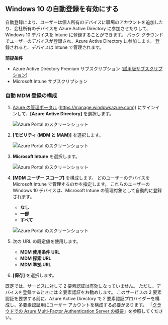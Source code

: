 ## <a name="enable-windows-10-automatic-enrollment"></a>Windows 10 の自動登録を有効にする

自動登録により、ユーザーは個人所有のデバイスに職場のアカウントを追加したり、会社所有のデバイスを Azure Active Directory に参加させたりして、Windows 10 デバイスを Intune に登録することができます。 バック グラウンドでユーザーのデバイスが登録され、Azure Active Directory に参加します。 登録されると、デバイスは Intune で管理されます。

**前提条件**
- Azure Active Directory Premium サブスクリプション ([試用版サブスクリプション](http://go.microsoft.com/fwlink/?LinkID=816845))
- Microsoft Intune サブスクリプション


### <a name="configure-automatic-mdm-enrollment"></a>自動 MDM 登録の構成

1. [Azure の管理ポータル](https://portal.azure.com) (https://manage.windowsazure.com)) にサインインして、**[Azure Active Directory]** を選択します。

   ![Azure Portal のスクリーンショット](../media/auto-enroll-azure-main.png)

2. **[モビリティ (MDM と MAM)]** を選択します。

   ![Azure Portal のスクリーンショット](../media/auto-enroll-mdm.png)

3. **Microsoft Intune** を選択します。

   ![Azure Portal のスクリーンショット](../media/auto-enroll-intune.png)

4. **[MDM ユーザー スコープ]** を構成します。 どのユーザーのデバイスを Microsoft Intune で管理するのかを指定します。 これらのユーザーの Windows 10 デバイスは、Microsoft Intune の管理対象として自動的に登録されます。

   - **なし**
   - **一部**
   - **すべて**

   ![Azure Portal のスクリーンショット](../media/auto-enroll-scope.png)

5. 次の URL の既定値を使用します。
   - **MDM 使用条件 URL**
   - **MDM 探索 URL**
   - **MDM 準拠 URL**

6. **[保存]** を選択します。

既定では、サービスに対して 2 要素認証は有効になっていません。 ただし、デバイスを登録するときには 2 要素認証をお勧めします。 このサービスの 2 要素認証を要求する前に、Azure Active Directory で 2 要素認証プロバイダーを構成し、多要素認証用にユーザー アカウントを構成する必要があります。 「[クラウドでの Azure Multi-Factor Authentication Server の概要](https://docs.microsoft.com/azure/multi-factor-authentication/multi-factor-authentication-get-started-cloud)」を参照してください。
